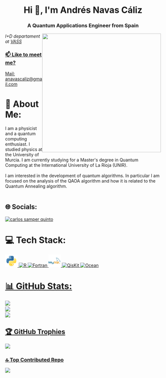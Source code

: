 <h1 align="center">Hi 👋, I'm Andrés Navas Cáliz</h1>
<h3 align="center">A Quantum Applications Engineer from Spain</h3>

<img align='right' src="https://media.giphy.com/media/jdPMeyv9rn0hZHh8n9/giphy.gif" width="384" height="384">
<p><em> I+D departament at <a href="https://vasscompany.com/"> VASS
</em></p>

### 📫 Like to meet me?
Mail: anavascaliz@gmail.com

# 💫 About Me:
I am a physicist and a quantum computing enthusiast. I studied physics at the University of Murcia. I am currently studying for a Master's degree in Quantum Computing at the International University of La Rioja (UNIR). <br><br>I am interested in the development of quantum algorithms. In particular I am focused on the analysis of the QAOA algorithm and how it is related to the Quantum Annealing algorithm. <br><br>


## 🌐 Socials:
<p align="left">
<a href="https://linkedin.com/in/andresnavascaliz" target="blank"><img align="center" src="https://raw.githubusercontent.com/rahuldkjain/github-profile-readme-generator/master/src/images/icons/Social/linked-in-alt.svg" alt="carlos samper quinto" height="30" width="40" /></a>
</p>

# 💻 Tech Stack:
<p align="left">
<a href="https://www.python.org" target="_blank" rel="noreferrer"> <img src="https://raw.githubusercontent.com/devicons/devicon/master/icons/python/python-original.svg" alt="python" width="40" height="40"/> 
<a href="https://www.r-project.org/" target="_blank" rel="noreferrer"> <img src="https://www.r-project.org/logo/Rlogo.png" alt="R" width="40" height="40"/>
<a href="https://gcc.gnu.org/fortran/" target="_blank" rel="noreferrer"> <img src="https://upload.wikimedia.org/wikipedia/commons/b/b8/Fortran_logo.svg" alt="Fortran" width="40" height="40"/>  
<a href="https://www.mysql.com/" target="_blank" rel="noreferrer"> <img src="https://raw.githubusercontent.com/devicons/devicon/master/icons/mysql/mysql-original-wordmark.svg" alt="mysql" width="40" height="40"/>
<a href="https://qiskit.org/textbook/preface.html" target="_blank" rel="noreferrer"> <img src="https://upload.wikimedia.org/wikipedia/commons/5/51/Qiskit-Logo.svg" alt="QisKit" width="40" height="40"/>
<a href="https://docs.ocean.dwavesys.com/en/stable/#" target="_blank" rel="noreferrer"> <img src="https://companieslogo.com/img/orig/QBTS-dfc9fb9b.png?t=1666164742" alt="Ocean" width="40" height="40"/>
</p>

# 📊 GitHub Stats:
![](https://github-readme-stats.vercel.app/api?username=anavasca&theme=city_light&hide_border=false&include_all_commits=true&count_private=true)<br/>
![](https://github-readme-streak-stats.herokuapp.com/?user=anavasca&theme=city_light&hide_border=false)<br/>
![](https://github-readme-stats.vercel.app/api/top-langs/?username=anavasca&theme=city_light&hide_border=false&include_all_commits=true&count_private=true&layout=compact)

## 🏆 GitHub Trophies
![](https://github-profile-trophy.vercel.app/?username=anavasca&theme=oldie&no-frame=false&no-bg=false&margin-w=4)

### 🔝 Top Contributed Repo
![](https://github-contributor-stats.vercel.app/api?username=anavasca&limit=5&theme=juicyfresh&combine_all_yearly_contributions=true)





